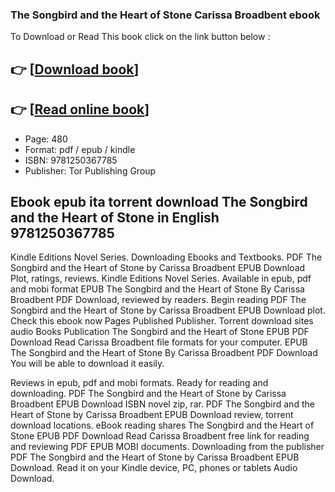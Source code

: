 ### The Songbird and the Heart of Stone Carissa Broadbent ebook

To Download or Read This book click on the link button below :

## 👉  [**[Download book](http://get-pdfs.com/download.php?group=book&from=github.com&id=706389&lnk=1081 "Download book")**]

## 👉  [**[Read online book](http://get-pdfs.com/download.php?group=book&from=github.com&id=706389&lnk=1081 "Read online book")**]


* Page: 480
* Format: pdf / epub / kindle
* ISBN: 9781250367785
* Publisher: Tor Publishing Group



## Ebook epub ita torrent download The Songbird and the Heart of Stone in English 9781250367785


Kindle Editions Novel Series. Downloading Ebooks and Textbooks. PDF The Songbird and the Heart of Stone by Carissa Broadbent EPUB Download Plot, ratings, reviews. Kindle Editions Novel Series. Available in epub, pdf and mobi format EPUB The Songbird and the Heart of Stone By Carissa Broadbent PDF Download, reviewed by readers. Begin reading PDF The Songbird and the Heart of Stone by Carissa Broadbent EPUB Download plot. Check this ebook now Pages Published Publisher. Torrent download sites audio Books Publication The Songbird and the Heart of Stone EPUB PDF Download Read Carissa Broadbent file formats for your computer. EPUB The Songbird and the Heart of Stone By Carissa Broadbent PDF Download You will be able to download it easily.

Reviews in epub, pdf and mobi formats. Ready for reading and downloading. PDF The Songbird and the Heart of Stone by Carissa Broadbent EPUB Download ISBN novel zip, rar. PDF The Songbird and the Heart of Stone by Carissa Broadbent EPUB Download review, torrent download locations. eBook reading shares The Songbird and the Heart of Stone EPUB PDF Download Read Carissa Broadbent free link for reading and reviewing PDF EPUB MOBI documents. Downloading from the publisher PDF The Songbird and the Heart of Stone by Carissa Broadbent EPUB Download. Read it on your Kindle device, PC, phones or tablets Audio Download.





